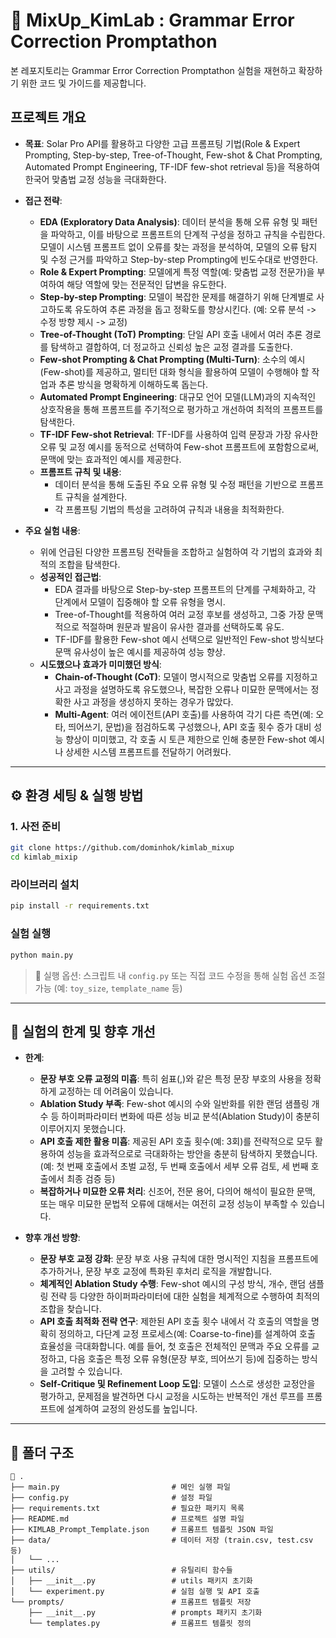 # 🧪 MixUp_KimLab : Grammar Error Correction Promptathon 

본 레포지토리는 Grammar Error Correction Promptathon  실험을 재현하고 확장하기 위한 코드 및 가이드를 제공합니다.


## 프로젝트 개요

* **목표**: Solar Pro API를 활용하고 다양한 고급 프롬프팅 기법(Role & Expert Prompting, Step-by-step, Tree-of-Thought, Few-shot & Chat Prompting, Automated Prompt Engineering, TF-IDF few-shot retrieval 등)을 적용하여 한국어 맞춤법 교정 성능을 극대화한다.
* **접근 전략**:
    * **EDA (Exploratory Data Analysis)**: 데이터 분석을 통해 오류 유형 및 패턴을 파악하고, 이를 바탕으로 프롬프트의 단계적 구성을 정하고 규칙을 수립한다. 모델이 시스템 프롬프트 없이 오류를 찾는 과정을 분석하여, 모델의 오류 탐지 및 수정 근거를 파악하고 Step-by-step Prompting에 빈도수대로 반영한다.
    * **Role & Expert Prompting**: 모델에게 특정 역할(예: 맞춤법 교정 전문가)을 부여하여 해당 역할에 맞는 전문적인 답변을 유도한다.
    * **Step-by-step Prompting**: 모델이 복잡한 문제를 해결하기 위해 단계별로 사고하도록 유도하여 추론 과정을 돕고 정확도를 향상시킨다. (예: 오류 분석 -> 수정 방향 제시 -> 교정)
    * **Tree-of-Thought (ToT) Prompting**: 단일 API 호출 내에서 여러 추론 경로를 탐색하고 결합하여, 더 정교하고 신뢰성 높은 교정 결과를 도출한다.
    * **Few-shot Prompting & Chat Prompting (Multi-Turn)**: 소수의 예시(Few-shot)를 제공하고, 멀티턴 대화 형식을 활용하여 모델이 수행해야 할 작업과 추론 방식을 명확하게 이해하도록 돕는다.
    * **Automated Prompt Engineering**: 대규모 언어 모델(LLM)과의 지속적인 상호작용을 통해 프롬프트를 주기적으로 평가하고 개선하여 최적의 프롬프트를 탐색한다.
    * **TF-IDF Few-shot Retrieval**: TF-IDF를 사용하여 입력 문장과 가장 유사한 오류 및 교정 예시를 동적으로 선택하여 Few-shot 프롬프트에 포함함으로써, 문맥에 맞는 효과적인 예시를 제공한다.
    * **프롬프트 규칙 및 내용**:
        * 데이터 분석을 통해 도출된 주요 오류 유형 및 수정 패턴을 기반으로 프롬프트 규칙을 설계한다.
        * 각 프롬프팅 기법의 특성을 고려하여 규칙과 내용을 최적화한다.

* **주요 실험 내용**:
    * 위에 언급된 다양한 프롬프팅 전략들을 조합하고 실험하여 각 기법의 효과와 최적의 조합을 탐색한다.
    * **성공적인 접근법**:
        * EDA 결과를 바탕으로 Step-by-step 프롬프트의 단계를 구체화하고, 각 단계에서 모델이 집중해야 할 오류 유형을 명시.
        * Tree-of-Thought를 적용하여 여러 교정 후보를 생성하고, 그중 가장 문맥적으로 적절하며 원문과 발음이 유사한 결과를 선택하도록 유도.
        * TF-IDF를 활용한 Few-shot 예시 선택으로 일반적인 Few-shot 방식보다 문맥 유사성이 높은 예시를 제공하여 성능 향상.
    * **시도했으나 효과가 미미했던 방식**:
        * **Chain-of-Thought (CoT)**: 모델이 명시적으로 맞춤법 오류를 지정하고 사고 과정을 설명하도록 유도했으나, 복잡한 오류나 미묘한 문맥에서는 정확한 사고 과정을 생성하지 못하는 경우가 많았다.
        * **Multi-Agent**: 여러 에이전트(API 호출)를 사용하여 각기 다른 측면(예: 오타, 띄어쓰기, 문법)을 점검하도록 구성했으나, API 호출 횟수 증가 대비 성능 향상이 미미했고, 각 호출 시 토큰 제한으로 인해 충분한 Few-shot 예시나 상세한 시스템 프롬프트를 전달하기 어려웠다.
---

## ⚙️ 환경 세팅 & 실행 방법

### 1. 사전 준비 

```bash
git clone https://github.com/dominhok/kimlab_mixup
cd kimlab_mixip 
```

### 라이브러리 설치

```bash
pip install -r requirements.txt
```

### 실험 실행

```bash
python main.py
```

> 📎 실행 옵션:
> 스크립트 내 `config.py` 또는 직접 코드 수정을 통해 실험 옵션 조절 가능 (예: `toy_size`, `template_name` 등)

---


## 🚧 실험의 한계 및 향후 개선

* **한계**:
  * **문장 부호 오류 교정의 미흡**: 특히 쉼표(,)와 같은 특정 문장 부호의 사용을 정확하게 교정하는 데 어려움이 있습니다.
  * **Ablation Study 부족**: Few-shot 예시의 수와 일반화를 위한 랜덤 샘플링 개수 등 하이퍼파라미터 변화에 따른 성능 비교 분석(Ablation Study)이 충분히 이루어지지 못했습니다.
  * **API 호출 제한 활용 미흡**: 제공된 API 호출 횟수(예: 3회)를 전략적으로 모두 활용하여 성능을 효과적으로로 극대화하는 방안을 충분히 탐색하지 못했습니다. (예: 첫 번째 호출에서 초벌 교정, 두 번째 호출에서 세부 오류 검토, 세 번째 호출에서 최종 검증 등)
  * **복잡하거나 미묘한 오류 처리**: 신조어, 전문 용어, 다의어 해석이 필요한 문맥, 또는 매우 미묘한 문법적 오류에 대해서는 여전히 교정 성능이 부족할 수 있습니다.

* **향후 개선 방향**:
  * **문장 부호 교정 강화**: 문장 부호 사용 규칙에 대한 명시적인 지침을 프롬프트에 추가하거나, 문장 부호 교정에 특화된 후처리 로직을 개발합니다.
  * **체계적인 Ablation Study 수행**: Few-shot 예시의 구성 방식, 개수, 랜덤 샘플링 전략 등 다양한 하이퍼파라미터에 대한 실험을 체계적으로 수행하여 최적의 조합을 찾습니다.
  * **API 호출 최적화 전략 연구**: 제한된 API 호출 횟수 내에서 각 호출의 역할을 명확히 정의하고, 다단계 교정 프로세스(예: Coarse-to-fine)를 설계하여 호출 효율성을 극대화합니다. 예를 들어, 첫 호출은 전체적인 문맥과 주요 오류를 교정하고, 다음 호출은 특정 오류 유형(문장 부호, 띄어쓰기 등)에 집중하는 방식을 고려할 수 있습니다.
  * **Self-Critique 및 Refinement Loop 도입**: 모델이 스스로 생성한 교정안을 평가하고, 문제점을 발견하면 다시 교정을 시도하는 반복적인 개선 루프를 프롬프트에 설계하여 교정의 완성도를 높입니다.

---

## 📂 폴더 구조

```
📁 .
├── main.py                         # 메인 실행 파일
├── config.py                       # 설정 파일
├── requirements.txt                # 필요한 패키지 목록
├── README.md                       # 프로젝트 설명 파일
├── KIMLAB_Prompt_Template.json     # 프롬프트 템플릿 JSON 파일
├── data/                           # 데이터 저장 (train.csv, test.csv 등)
│   └── ...
├── utils/                          # 유틸리티 함수들
│   ├── __init__.py                 # utils 패키지 초기화
│   └── experiment.py               # 실험 실행 및 API 호출
└── prompts/                        # 프롬프트 템플릿 저장
    ├── __init__.py                 # prompts 패키지 초기화
    └── templates.py                # 프롬프트 템플릿 정의
```

